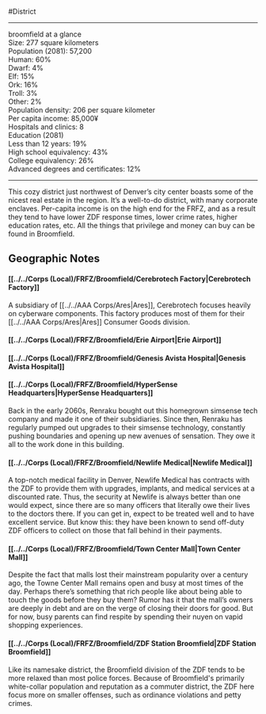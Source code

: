 #District

---
broomfield at a glance  
Size: 277 square kilometers  
Population (2081): 57,200  
Human: 60%  
Dwarf: 4%  
Elf: 15%  
Ork: 16%  
Troll: 3%  
Other: 2%  
Population density: 206 per square kilometer  
Per capita income: 85,000¥  
Hospitals and clinics: 8  
Education (2081)  
Less than 12 years: 19%  
High school equivalency: 43%  
College equivalency: 26%  
Advanced degrees and certificates: 12%

---
This cozy district just northwest of Denver’s city center boasts some of the nicest real estate in the region. It’s a well-to-do district, with many corporate enclaves. Per-capita income is on the high end for the FRFZ, and as a result they tend to have lower ZDF response times, lower crime rates, higher education rates, etc. All the things that privilege and money can buy can be found in Broomfield.

## Geographic Notes
#### [[../../Corps (Local)/FRFZ/Broomfield/Cerebrotech Factory|Cerebrotech Factory]]
A subsidiary of [[../../AAA Corps/Ares|Ares]], Cerebrotech focuses heavily on cyberware components. This factory produces most of them for their [[../../AAA Corps/Ares|Ares]] Consumer Goods division.

#### [[../../Corps (Local)/FRFZ/Broomfield/Erie Airport|Erie Airport]]

#### [[../../Corps (Local)/FRFZ/Broomfield/Genesis Avista Hospital|Genesis Avista Hospital]]

#### [[../../Corps (Local)/FRFZ/Broomfield/HyperSense Headquarters|HyperSense Headquarters]]
Back in the early 2060s, Renraku bought out this homegrown simsense tech company and made it one of their subsidiaries. Since then, Renraku has regularly pumped out upgrades to their simsense technology, constantly pushing boundaries and opening up new avenues of sensation. They owe it all to the work done in this building.

#### [[../../Corps (Local)/FRFZ/Broomfield/Newlife Medical|Newlife Medical]]
A top-notch medical facility in Denver, Newlife Medical has contracts with the ZDF to provide them with upgrades, implants, and medical services at a discounted rate. Thus, the security at Newlife is always better than one would expect, since there are so many officers that literally owe their lives to the doctors there. If you can get in, expect to be treated well and to have excellent service. But know this: they have been known to send off-duty ZDF officers to collect on those that fall behind in their payments.

#### [[../../Corps (Local)/FRFZ/Broomfield/Town Center Mall|Town Center Mall]]
Despite the fact that malls lost their mainstream popularity over a century ago, the Towne Center Mall remains open and busy at most times of the day. Perhaps there’s something that rich people like about being able to touch the goods before they buy them? Rumor has it that the mall’s owners are deeply in debt and are on the verge of closing their doors for good. But for now, busy parents can find respite by spending their nuyen on vapid shopping experiences.

#### [[../../Corps (Local)/FRFZ/Broomfield/ZDF Station Broomfield|ZDF Station Broomfield]]
Like its namesake district, the Broomfield division of the ZDF tends to be more relaxed than most police forces. Because of Broomfield's primarily white-collar population and reputation as a commuter district, the ZDF here focus more on smaller offenses, such as ordinance violations and petty crimes.

